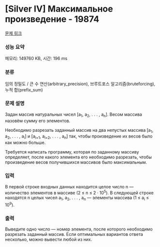 # [Silver IV] Максимальное произведение - 19874 

[문제 링크](https://www.acmicpc.net/problem/19874) 

### 성능 요약

메모리: 149760 KB, 시간: 196 ms

### 분류

임의 정밀도 / 큰 수 연산(arbitrary_precision), 브루트포스 알고리즘(bruteforcing), 누적 합(prefix_sum)

### 문제 설명

<p>Задан массив натуральных чисел [a<sub>1</sub>, a<sub>2</sub>, . . . , a<sub>n</sub>]. Весом массива назовём сумму его элементов.</p>

<p>Необходимо разрезать заданный массив на два непустых массива [a<sub>1</sub>, a<sub>2</sub>, . . . , a<sub>i</sub>] и [a<sub>i+1</sub>, a<sub>i+2</sub>, . . . , a<sub>n</sub>] так, чтобы произведение их весов было как можно больше.</p>

<p>Требуется написать программу, которая по заданному массиву определяет, после какого элемента его необходимо разрезать, чтобы произведение весов получившихся массивов было максимальным.</p>

### 입력 

 <p>В первой строке входных данных находится целое число n — количество элементов в массиве (2 ≤ n ≤ 2 · 10<sup>5</sup>). В следующей строке находятся n целых чисел a<sub>1</sub>, a<sub>2</sub>, . . . , a<sub>n</sub> — элементы массива (1 ≤ a<sub>i</sub> ≤ 10<sup>9</sup>).</p>

### 출력 

 <p>Выведите одно число — номер элемента, после которого необходимо разрезать заданный массив. Если оптимальных вариантов ответа несколько, можно вывести любой из них.</p>

